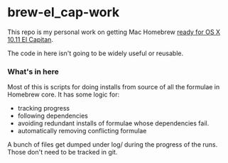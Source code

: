 #  brew-el_cap-work

This repo is my personal work on getting Mac Homebrew [ready for OS X 10.11 El Capitan](https://github.com/Homebrew/homebrew/issues/40837).

The code in here isn't going to be widely useful or reusable.

###   What's in here   ###

Most of this is scripts for doing installs from source of all the formulae in Homebrew core. It has some logic for:

* tracking progress
* following dependencies
* avoiding redundant installs of formulae whose dependencies fail.
* automatically removing conflicting formulae

A bunch of files get dumped under log/ during the progress of the runs. Those don't need to be tracked in git.
